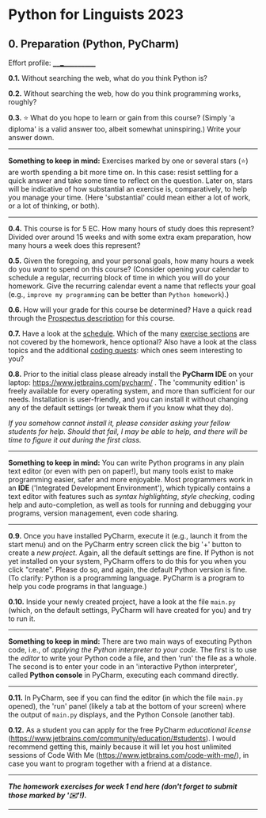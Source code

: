 # Python for Linguists 2023

## 0. Preparation (Python, PyCharm)

Effort profile: `▁▁▂▁▁▁▁▁▁▁▁▁` 



**0.1.** Without searching the web, what do you think Python is?

**0.2.** Without searching the web, how do you think programming works, roughly?

**0.3.** ⭐ What do you hope to learn or gain from this course? (Simply 'a diploma' is a valid answer too, albeit somewhat uninspiring.) Write your answer down.

- - - - - -
**Something to keep in mind:** Exercises marked by one or several stars (⭐) are worth spending a bit more time on. In this case: resist settling for a quick answer and take some time to reflect on the question. Later on, stars will be indicative of how substantial an exercise is, comparatively, to help you manage your time. (Here 'substantial' could mean either a lot of work, or a lot of thinking, or both). 
- - - - -

**0.4.** This course is for 5 EC. How many hours of study does this represent? Divided over around 15 weeks and with some extra exam preparation, how many hours a week does this represent?

**0.5.** Given the foregoing, and your personal goals, how many hours a week do you _want_ to spend on this course? (Consider opening your calendar to schedule a regular, recurring block of time in which you will do your homework. Give the recurring calendar event a name that reflects your goal (e.g., `improve my programming` can be better than `Python homework`).)

**0.6.** How will your grade for this course be determined? Have a quick read through the [Prospectus description](https://studiegids.universiteitleiden.nl/courses/113158/python-for-linguists) for this course.

**0.7.** Have a look at the [schedule](../). Which of the many [exercise sections](../exercises/) are not covered by the homework, hence optional? Also have a look at the class topics and the additional [coding quests](../quests/): which ones seem interesting to you?

**0.8.** Prior to the initial class please already install the **PyCharm IDE** on your laptop: https://www.jetbrains.com/pycharm/ . The 'community edition' is freely available for every operating system, and more than sufficient for our needs. Installation is user-friendly, and you can install it without changing any of the default settings (or tweak them if you know what they do). 

_If you somehow cannot install it, please consider asking your fellow students for help. Should that fail, I may be able to help, and there will be time to figure it out during the first class._

- - - - - -
**Something to keep in mind:** You can write Python programs in any plain text editor (or even with pen on paper!), but many tools exist to make programming easier, safer and more enjoyable. Most programmers work in an **IDE** ('Integrated Development Environment'), which typically contains a text editor with features such as _syntax highlighting_, _style checking_, coding help and auto-completion, as well as tools for running and debugging your programs, version management, even code sharing.
- - - - -

**0.9.** Once you have installed PyCharm, execute it (e.g., launch it from the start menu) and on the PyCharm entry screen click the big '+' button to create a _new project_. Again, all the default settings are fine. If Python is not yet installed on your system, PyCharm offers to do this for you when you click "create". Please do so, and again, the default Python version is fine. (To clarify: Python is a programming language. PyCharm is a program to help you code programs in that language.)

**0.10.** Inside your newly created project, have a look at the file `main.py` (which, on the default settings, PyCharm will have created for you) and try to run it.

- - - - - -
**Something to keep in mind:** There are two main ways of executing Python code, i.e., of _applying the Python interpreter to your code_. The first is to use the _editor_ to write your Python code a file, and then 'run' the file as a whole. The second is to enter your code in an 'interactive Python interpreter', called **Python console** in PyCharm, executing each command directly.
- - - - -

**0.11.** In PyCharm, see if you can find the editor (in which the file `main.py` opened), the 'run' panel (likely a tab at the bottom of your screen) where the output of `main.py` displays, and the Python Console (another tab).

**0.12.** As a student you can apply for the free PyCharm _educational license_ (https://www.jetbrains.com/community/education/#students). I would recommend getting this, mainly because it will let you host unlimited sessions of Code With Me (https://www.jetbrains.com/code-with-me/), in case you want to program together with a friend at a distance.
 


-------

**_The homework exercises for week 1 end here (don't forget to submit those marked by '✉️'!)._**

-------

